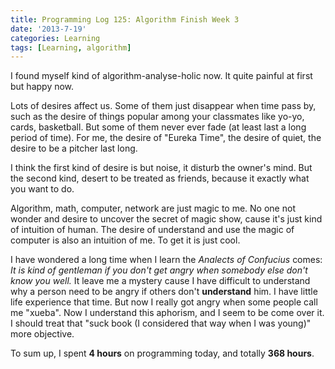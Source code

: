 ```yaml
---
title: Programming Log 125: Algorithm Finish Week 3
date: '2013-7-19'
categories: Learning
tags: [Learning, algorithm]
---
```


I found myself kind of algorithm-analyse-holic now. It quite painful at first but happy now.

Lots of desires affect us. Some of them just disappear when time pass by, such as the desire of things popular among your classmates like yo-yo, cards, basketball. But some of them never ever fade (at least last a long period of time). For me, the desire of "Eureka Time", the desire of quiet, the desire to be a pitcher last long.

I think the first kind of desire is but noise, it disturb the owner's mind. But the second kind, desert to be treated as friends, because it exactly what you want to do.

Algorithm, math, computer, network are just magic to me. No one not wonder and desire to uncover the secret of magic show, cause it's just kind of intuition of human. The desire of understand and use the magic of computer is also an intuition of me. To get it is just cool.


I have wondered a long time when I learn the *Analects of Confucius* comes: *It is kind of gentleman if you don't get angry when somebody else don't know you well.* It leave me a mystery cause I have difficult to understand why a person need to be angry if others don't **understand** him. I have little life experience that time. But now I really got angry when some people call me "xueba". Now I understand this aphorism, and I seem to be come over it. I should treat that "suck book (I considered that way when I was young)" more objective.

To sum up, I spent **4 hours** on programming today, and totally **368 hours**. 